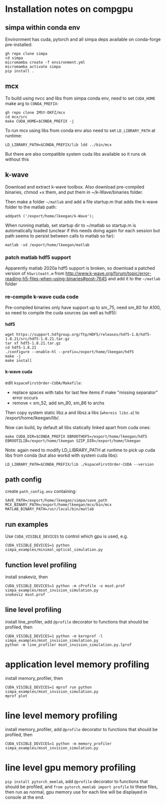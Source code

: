 # Installation notes on compgpu

## simpa within conda env

Environment has cuda, pytorch and all simpa deps available on conda-forge pre-installed:

```
gh repo clone simpa
cd simpa
micromamba create -f environment.yml
micromamba activate simpa
pip install .
```

## mcx

To build using nvcc and libs from simpa conda env, need to set `CUDA_HOME` make arg to `CONDA_PREFIX`:

```
gh repo clone IMSY-DKFZ/mcx
cd mcx/src
make CUDA_HOME=$CONDA_PREFIX -j
```

To run mcx using libs from conda env also need to set `LD_LIBRARY_PATH` at runtime:

```
LD_LIBRARY_PATH=$CONDA_PREFIX/lib ldd ../bin/mcx
```

But there are also compatible system cuda libs available so it runs ok without this

## k-wave

Download and extract k-wave toolbox. Also download pre-compiled binaries,
chmod +x them, and put them in ~/k-Wave/binaries folder.

Then make a folder `~/matlab` and add a file startup.m that adds the k-wave folder to the matlab path:

```
addpath ('/export/home/lkeegan/k-Wave');
```

When running matlab, set startup dir to ~/matlab so startup.m is automatically loaded (unclear if this needs doing again for each session but path seems to persist between calls to matlab so far):

```
matlab -sd /export/home/lkeegan/matlab
```

### patch matlab hdf5 support

Apparently matlab 2020a hdf5 support is broken,
so download a patched version of `h5writeatt.m` from
http://www.k-wave.org/forum/topic/error-reading-h5-files-when-using-binaries#post-7645
and add it to the `~/matlab` folder

### re-compile k-wave cuda code

Pre-compiled binaries only have support up to sm_75, need sm_80 for A100, so need to compile the cuda sources (as well as hdf5):

#### hdf5

```
wget https://support.hdfgroup.org/ftp/HDF5/releases/hdf5-1.8/hdf5-1.8.21/src/hdf5-1.8.21.tar.gz
tar xf hdf5-1.8.21.tar.gz
cd hdf5-1.8.21
./configure --enable-hl --prefix=/export/home/lkeegan/hdf5
make -j
make install
```

#### k-wave cuda

edit `kspaceFirstOrder-CUDA/Makefile`:

- replace spaces with tabs for last few items if make "missing separator" error occurs
- remove < sm_52, add sm_80, sm_86 to archs

Then copy system static libz.a and libsz.a libs (`whereis libz.a`) to /export/home/lkeegan/lib/.

Now can build, by default all libs statically linked apart from cuda ones:

```
make CUDA_DIR=$CONDA_PREFIX EBROOTHDF5=/export/home/lkeegan/hdf5 EBROOTZLIB=/export/home/lkeegan SZIP_DIR=/export/home/lkeegan
```

Note: again need to modify LD_LIBRARY_PATH at runtime to pick up cuda libs from conda (but also workd with system cuda libs):

```
LD_LIBRARY_PATH=$CONDA_PREFIX/lib ./kspaceFirstOrder-CUDA --version
```

## path config

create `path_config.env` containing:

```
SAVE_PATH=/export/home/lkeegan/simpa/save_path
MCX_BINARY_PATH=/export/home/lkeegan/mcx/bin/mcx
MATLAB_BINARY_PATH=/usr/local/bin/matlab
```

## run examples

Use `CUDA_VISIBLE_DEVICES` to control which gpu is used, e.g.

```
CUDA_VISIBLE_DEVICES=1 python simpa_examples/minimal_optical_simulation.py
```

## function level profiling

install snakeviz, then

```
CUDA_VISIBLE_DEVICES=1 python -m cProfile -o msot.prof simpa_examples/msot_invision_simulation.py
snakeviz msot.prof
```

## line level profiling

install line_profiler, add `@profile` decorator to functions that should be profiled, then

```
CUDA_VISIBLE_DEVICES=1 python -m kernprof -l simpa_examples/msot_invision_simulation.py
python -m line_profiler msot_invision_simulation.py.lprof
```

# application level memory profiling

install memory_profiler, then

```
CUDA_VISIBLE_DEVICES=1 mprof run python simpa_examples/msot_invision_simulation.py
mprof plot
```

# line level memory profiling

install memory_profiler, add `@profile` decorator to functions that should be profiled, then

```
CUDA_VISIBLE_DEVICES=1 python -m memory_profiler simpa_examples/msot_invision_simulation.py
```

# line level gpu memory profiling

`pip install pytorch_memlab`,
add `@profile` decorator to functions that should be profiled,
and `from pytorch_memlab import profile` to these files,
then run as normal, gpu memory use for each line will be displayed in console at the end.
